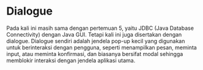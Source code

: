 # Dialogue
Pada kali ini masih sama dengan pertemuan 5, yaitu JDBC (Java Database Connectivity) dengan Java GUI. Tetapi kali ini juga disertakan dengan dialogue. Dialogue sendiri adalah jendela pop-up kecil yang digunakan untuk berinteraksi dengan pengguna, seperti menampilkan pesan, meminta input, atau meminta konfirmasi, dan biasanya bersifat modal sehingga memblokir interaksi dengan jendela aplikasi utama.
